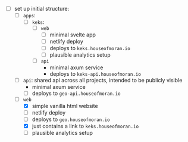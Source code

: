 - [ ] set up initial structure:
  - [ ] `apps`:
    - [ ] `keks`:
      - [ ] `web`
        - [ ] minimal svelte app
        - [ ] netlify deploy
        - [ ] deploys to `keks.houseofmoran.io`
        - [ ] plausible analytics setup
      - [ ] `api`
        - minimal axum service
        - deploys to `keks-api.houseofmoran.io`
  - [ ] `api`: shared api across all projects, intended to be publicly visible
    - minimal axum service
    - [ ] deploys to `geo-api.houseofmoran.io`
  - [ ] `web`
    - [x] simple vanilla html website
    - [ ] netlify deploy
    - [ ] deploys to `geo.houseofmoran.io`
    - [x] just contains a link to `keks.houseofmoran.io`
    - [ ] plausible analytics setup
